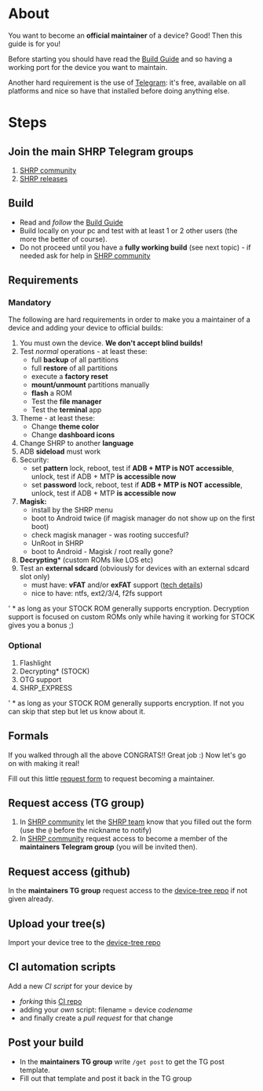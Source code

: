 # About

You want to become an **official maintainer** of a device? Good! Then this guide is for you!

Before starting you should have read the [Build Guide][build] and so having a working port for the device you want to maintain.

Another hard requirement is the use of [Telegram][tg]: it's free, available on all platforms and nice so have that installed before doing anything else.

# Steps

## Join the main SHRP Telegram groups
1. [SHRP community][community]
1. [SHRP releases][releases]

## Build
- Read and *follow* the [Build Guide][build]
- Build locally on your pc and test with at least 1 or 2 other users (the more the better of course). 
- Do not proceed until you have a **fully working build** (see next topic) - if needed ask for help in [SHRP community][community]

## Requirements
### Mandatory
The following are hard requirements in order to make you a maintainer of a device and adding your device to official builds:

1. You must own the device. **We don't accept blind builds!**
1. Test *normal* operations - at least these:
   - full **backup** of all partitions
   - full **restore** of all partitions
   - execute a **factory reset**
   - **mount/unmount** partitions manually
   - **flash** a ROM
   - Test the **file manager**
   - Test the **terminal** app
1. Theme - at least these:
   - Change **theme color**
   - Change **dashboard icons** 
1. Change SHRP to another **language**
1. ADB **sideload** must work
1. Security:
   - set **pattern** lock, reboot, test if **ADB + MTP is NOT accessible**, unlock, test if ADB + MTP **is accessible now**
   - set **password** lock, reboot, test if **ADB + MTP is NOT accessible**, unlock, test if ADB + MTP **is accessible now**
1. **Magisk:**
   - install by the SHRP menu
   - boot to Android twice (if magisk manager do not show up on the first boot)
   - check magisk manager - was rooting succesful?
   - UnRoot in SHRP
   - boot to Android - Magisk / root really gone?
1. **Decrypting*** (custom ROMs like LOS etc)
1. Test an **external sdcard** (obviously for devices with an external sdcard slot only)
   - must have: **vFAT** and/or **exFAT** support ([tech details][fatwp])
   - nice to have: ntfs, ext2/3/4, f2fs support


' * as long as your STOCK ROM generally supports encryption. Decryption support is focused on custom ROMs only while having it working for STOCK gives you a bonus ;)

### Optional

1. Flashlight
1. Decrypting* (STOCK)
1. OTG support
1. SHRP_EXPRESS

' * as long as your STOCK ROM generally supports encryption. If not you can skip that step but let us know about it.


## Formals
If you walked through all the above CONGRATS!! Great job :) Now let's go on with making it real!

Fill out this little [request form][form] to request becoming a maintainer.

## Request access (TG group)
1. In [SHRP community][community] let the [SHRP team][team] know that you filled out the form (use the `@` before the nickname to notify)
1. In [SHRP community][community] request access to become a member of the **maintainers Telegram group** (you will be invited then).

## Request access (github) 
In the **maintainers TG group** request access to the [device-tree repo][dt] if not given already.

## Upload your tree(s)
Import your device tree to the [device-tree repo][dt]

## CI automation scripts
Add a new *CI script* for your device by 
- *forking* this [CI repo][ci-repo]
- adding your *own* script: filename = device *codename*
- and finally create a *pull request* for that change

## Post your build
- In the **maintainers TG group** write `/get post` to get the TG post template.
- Fill out that template and post it back in the TG group



[team]: https://shrp.github.io/#/contact?id=team
[dt]: https://github.com/SHRP-Devices
[build]: guide.md
[community]: https://t.me/sky_hawk
[releases]: https://t.me/shrp_official
[form]: https://forms.gle/ifsMN2hCV3Z5wPFDA
[ci-repo]: https://github.com/SHRP-Devices/ci_scripts
[tg]: https://telegram.org/
[fatwp]: https://en.wikipedia.org/wiki/File_Allocation_Table#Types
